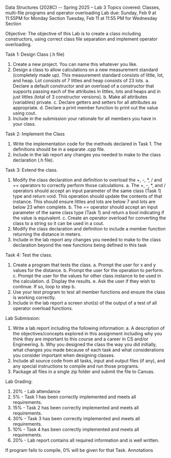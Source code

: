 Data Structures (2028C) -- Spring 2025 – Lab 3
Topics covered: Classes, multi-file programs and operator
overloading
Lab due: Sunday, Feb 9 at 11:55PM for Monday Section
Tuesday, Feb 11 at 11:55 PM for Wednesday Section

Objective:
The objective of this Lab is to create a class including constructors, using correct class file
separation and implement operator overloading.

Task 1: Design Class (.h file)
1. Create a new project. You can name this whatever you like.
2. Design a class to allow calculations on a new measurement standard (completely made
up). This measurement standard consists of little, lot, and heap. Lot consists of 7 littles
and heap consists of 23 lots.
a. Declare a default constructor and an overload of a constructor that supports
passing each of the attributes in littles, lots and heaps and in just littles (total of 3
constructor versions).
b. Make all attributes (variables) private.
c. Declare getters and setters for all attributes as appropriate.
d. Declare a print member function to print out the value using cout.
3. Include in the submission your rationale for all members you have in your class.

Task 2: Implement the Class
1. Write the implementation code for the methods declared in Task 1. The definitions
should be in a separate .cpp file.
2. Include in the lab report any changes you needed to make to the class declaration (.h file).

Task 3: Extend the class.
1. Modify the class declaration and definition to overload the +, -, *, / and == operators to
correctly perform those calculations.
a. The +, -, *, and / operators should accept an input parameter of the same class
(Task 1) type and return void. This operation should update the contents of that
instance. This should ensure littles and lots are below 7 and lots are below 23
when complete.
b. The == operator should accept an input parameter of the same class type (Task 1)
and return a bool indicating if the value is equivalent.
c. Create an operator overload for converting the class to a string so it can be used in
a cout.
2. Modify the class declaration and definition to include a member function returning the
distance in meters.
3. Include in the lab report any changes you needed to make to the class declaration beyond
the new functions being defined in this task

Task 4: Test the class.
1. Create a program that tests the class.
a. Prompt the user for x and y values for the distance.
b. Prompt the user for the operation to perform.
c. Prompt the user for the values for other class instance to be used in the
calculation.
d. Display the results.
e. Ask the user if they wish to continue. If so, loop to step b.
2. Use your test program to test all member functions and ensure the class is working
correctly.
3. Include in the lab report a screen shot(s) of the output of a test of all operator overload
functions.


Lab Submission:
1. Write a lab report including the following information:
a. A description of the objectives/concepts explored in this assignment including
why you think they are important to this course and a career in CS and/or
Engineering.
b. Why you designed the class the way you did initially, what changes you made
because of each task and what considerations you consider important when
designing classes.
2. Include all source code from all tasks, input and output files (if any), and any special
instructions to compile and run those programs.
3. Package all files in a single zip folder and submit the file to Canvas.


Lab Grading:
1. 20% - Lab attendance
2. 5% - Task 1 has been correctly implemented and meets all requirements.
3. 15% - Task 2 has been correctly implemented and meets all requirements.
4. 30% - Task 3 has been correctly implemented and meets all requirements.
5. 10% - Task 4 has been correctly implemented and meets all requirements.
6. 20% - Lab report contains all required information and is well written.

If program fails to compile, 0% will be given for that Task.
Annotations
